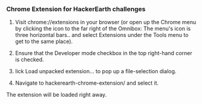### Chrome Extension for HackerEarth challenges
1. Visit chrome://extensions in your browser (or open up the Chrome menu by clicking the icon to the far right of the Omnibox: The menu's icon is three horizontal bars.. and select Extensions under the Tools menu to get to the same place).

2. Ensure that the Developer mode checkbox in the top right-hand corner is checked.

3. lick Load unpacked extension… to pop up a file-selection dialog.

4. Navigate to  hackerearth-chrome-extension/ and select it.

The extension will be loaded right away.
